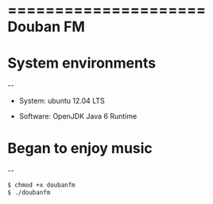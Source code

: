 =====================
Douban FM
=====================

# System environments
--

* System: ubuntu 12.04 LTS

* Software: OpenJDK Java 6 Runtime


# Began to enjoy music
--

``` bash
$ chmod +x doubanfm
$ ./doubanfm
```
